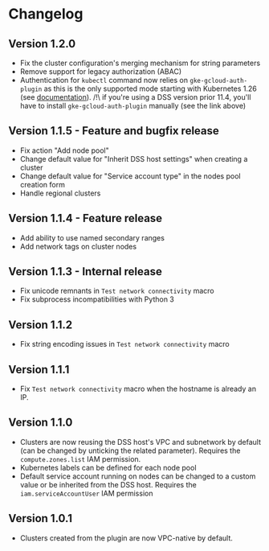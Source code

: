 # Changelog

## Version 1.2.0
- Fix the cluster configuration's merging mechanism for string parameters
- Remove support for legacy authorization (ABAC)
- Authentication for `kubectl` command now relies on `gke-gcloud-auth-plugin` as this is the only supported mode starting with Kubernetes 1.26 (see [documentation](https://cloud.google.com/blog/products/containers-kubernetes/kubectl-auth-changes-in-gke)). 
/!\ if you're using a DSS version prior 11.4, you'll have to install `gke-gcloud-auth-plugin` manually (see the link above)

##  Version 1.1.5 - Feature and bugfix release
- Fix action "Add node pool"
- Change default value for "Inherit DSS host settings" when creating a cluster
- Change default value for "Service account type" in the nodes pool creation form
- Handle regional clusters

## Version 1.1.4 - Feature release
- Add ability to use named secondary ranges
- Add network tags on cluster nodes

## Version 1.1.3 - Internal release
- Fix unicode remnants in `Test network connectivity` macro
- Fix subprocess incompatibilities with Python 3

## Version 1.1.2
- Fix string encoding issues in `Test network connectivity` macro

## Version 1.1.1
- Fix `Test network connectivity` macro when the hostname is already an IP.

## Version 1.1.0
- Clusters are now reusing the DSS host's VPC and subnetwork by default (can be changed by unticking the related parameter). Requires the `compute.zones.list` IAM permission.
- Kubernetes labels can be defined for each node pool
- Default service account running on nodes can be changed to a custom value or be inherited from the DSS host. Requires the `iam.serviceAccountUser` IAM permission

## Version 1.0.1
- Clusters created from the plugin are now VPC-native by default.
